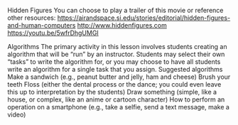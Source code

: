 Hidden Figures
You can choose to play a trailer of this movie or reference other resources:
https://airandspace.si.edu/stories/editorial/hidden-figures-and-human-computers
http://www.hiddenfigures.com
https://youtu.be/5wfrDhgUMGI 

Algorithms
The primary activity in this lesson involves students creating an algorithm that will be “run” by an instructor. Students may select their own “tasks” to write the algorithm for, or you may choose to have all students write an algorithm for a single task that you assign.
Suggested algorithms
Make a sandwich (e.g., peanut butter and jelly, ham and cheese)
Brush your teeth
Floss (either the dental process or the dance; you could even leave this up to interpretation by the students)
Draw something (simple, like a house, or complex, like an anime or cartoon character)
How to perform an operation on a smartphone (e.g., take a selfie, send a text message, make a video)
